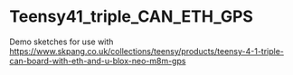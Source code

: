 # Teensy41_triple_CAN_ETH_GPS
 
Demo sketches for use with
https://www.skpang.co.uk/collections/teensy/products/teensy-4-1-triple-can-board-with-eth-and-u-blox-neo-m8m-gps


